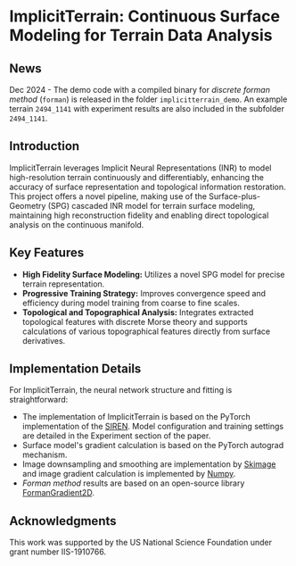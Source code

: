 # ImplicitTerrain: Continuous Surface Modeling for Terrain Data Analysis

## News
Dec 2024 - The demo code with a compiled binary for *discrete forman method* (`forman`) is released in the folder `implicitterrain_demo`. An example terrain `2494_1141` with experiment results are also included in the subfolder `2494_1141`.

## Introduction
ImplicitTerrain leverages Implicit Neural Representations (INR) to model high-resolution terrain continuously and differentiably, enhancing the accuracy of surface representation and topological information restoration. This project offers a novel pipeline, making use of the Surface-plus-Geometry (SPG) cascaded INR model for terrain surface modeling, maintaining high reconstruction fidelity and enabling direct topological analysis on the continuous manifold.

## Key Features
- **High Fidelity Surface Modeling:** Utilizes a novel SPG model for precise terrain representation.
- **Progressive Training Strategy:** Improves convergence speed and efficiency during model training from coarse to fine scales.
- **Topological and Topographical Analysis:** Integrates extracted topological features with discrete Morse theory and supports calculations of various topographical features directly from surface derivatives.

## Implementation Details
For ImplicitTerrain, the neural network structure and fitting is straightforward:
* The implementation of ImplicitTerrain is based on the PyTorch implementation of the [SIREN](https://github.com/vsitzmann/siren). Model configuration and training settings are detailed in the Experiment section of the paper.
* Surface model's gradient calculation is based on the PyTorch autograd mechanism.
* Image downsampling and smoothing are implementation by [Skimage](https://scikit-image.org/) and image gradient calculation is implemented by [Numpy](https://numpy.org/).
* *Forman method* results are based on an open-source library [FormanGradient2D](https://github.com/UMDGeoVis/FormanGradient2D).


## Acknowledgments
This work was supported by the US National Science Foundation under grant number IIS-1910766.
